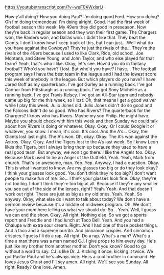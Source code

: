 https://youtubetranscript.com/?v=weF0XWxlsrU

 How y'all doing? How you doing Paul? I'm doing good Fred. How you doing? Oh I'm doing tremendous. I'm doing alright. Good. Had the first week of football season this week. My 49ers they did good in preseason. Now they're back in regular season and they won their first game. The Chargers won, the Raiders won, and Dallas won. I didn't like that. They beat the Giants. I don't know how I keep track of this, but I can just... Well what do you have against the Cowboys? They're just the rivals of the... They're the rivals of the 49ers because I used to like Clark, Rice, old school, Joe Montana, and Steve Young, and John Taylor, and who else played for that team? Yeah, that's who I like. Okay, let's see. How'd you do in fantasy football? Who'd you have? I lost. But who'd you have? I have... The football program says I have the best team in the league and I had the lowest score this week of anybody in the league. But which players do you have? I have Jared Goff as my quarterback. I've got Gurley as a running back. I've got Connor from Pittsburgh as a running back. I've got Sony Michelle as a running back. I've got Travis Kelsey. I've got an All-Star team and nobody came up big for me this week, so I lost. Oh, that means I get a good waiver while I play this week. Julio Jones did. Julio Jones didn't do so good and the Falcons didn't do so good. Who has Rivers? The quarterback for the Chargers? I know who has Rivers. Maybe my son Philip. He might have. Maybe you should check with him this week and then Sunday we could talk about how Rivers is doing or whatever. Okay. Okay. Or I could Google it or whatever, you know. I mean, it's cool. It's cool. And the A's... Okay, the Giants lost last night. The A's won. Oh, okay. Okay. The A's won against the Astros. Okay. Okay. And the Tigers lost to the A's last week. So I know Leon likes the Tigers, but I always bring them up because they used to have a real good team. But anyway, we won't go there. I like the Angels too. Okay. Because Mark used to be an Angel of the Outfield. Yeah. Yeah, Mark from church. That's so awesome, man. Yep. Yep. Anyway, I had a question. Okay. This is what I wanted to know. Are my glasses too big or do they look okay? I think your glasses look good. You don't think they're too big? I don't want people to make fun of me. So... I think your glasses look fine. Okay, they're not too big. I don't think they're too big at all. Because if they're any smaller you see out of the side of the lenses, right? Yeah. Yeah. And that doesn't work out right. These are just as big as my old ones. Yeah. Yeah. So anyway. Okay, what else do I want to talk about today? We don't have a sermon review because it's a middle of midweek program. Oh. We don't have your mom here telling us what we should do. So... Yeah. Well, I guess we can end the show. Okay. All right. Nothing else. So we got a sports report and Freddie and I had lunch at Taco Bell. Yeah. And you had a Chalupa with extra sour cream. Right. And I had one of those pocket things. And a taco and a supreme burrito. And cinnamon crispies. And cinnamon crispies. I guess I'll do a rap. All right. Do a rap. What's a man? What's a time a man there was a man named CJ. I give props to him every day. He's just like my brother from another mother. Don't you know? Good to go without a word to say. CJ is like Dr. J. Kicking it once, kicking it twice. We got Pastor Paul and he's always nice. He is a cool brother in command. He loves Jesus Christ and I'll say amen. All right. We'll see you Sunday. All right. Ready? One love. Amen.